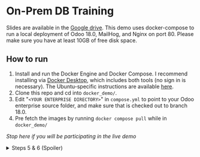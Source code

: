 # On-Prem DB Training
Slides are available in the [Google drive](https://docs.google.com/presentation/d/1cYpzJD4RtvUL_j3t3jDAhAp3ZIA1qdiwL2-FQSauxjQ/edit?usp=sharing).
This demo uses docker-compose to run a local deployment of Odoo 18.0, MailHog, and Nginx on port 80. Please make sure you have at least 10GB of free disk space.

## How to run
1.  Install and run the Docker Engine and Docker Compose. I recommend installing via [Docker Desktop](https://docs.docker.com/get-started/get-docker/), which includes both tools (no sign in is necessary).
The Ubuntu-specific instructions are available [here](https://docs.docker.com/desktop/setup/install/linux/ubuntu/).
2.  Clone this repo and cd into `docker_demo/`.
3.  Edit "`<YOUR ENTERPRISE DIRECTORY>`" in `compose.yml` to point to your Odoo enterprise source folder, and make sure that is checked out to branch 18.0.
4.  Pre fetch the images by running `docker compose pull` while in `docker_demo/`

_Stop here if you will be participating in the live demo_
<details>
  <summary>Steps 5 & 6 (Spoiler)</summary>

5.  Launch the demo by running `docker compose up`. You should see four containers get spun up. The instance can be gracefully stopped by entering Ctrl+C in the terminal or by hitting the stop button from Docker Desktop.
<img width="610" height="254" alt="image" src="https://github.com/user-attachments/assets/924e0feb-c2fc-4280-9090-89cfe57c66a1" />

6.  Navigate to `odoo.localhost` and you should be directed to the database manager where you can restore `db_dump.zip`. The MailHog instance is available at `mailhog.localhost`
(Sometimes you might see a KeyError in the terminal while the restore is happening. I think this is normal, as long as there's no client-side error, since the client attempts to navigate to the new DB right away.)
</details>
